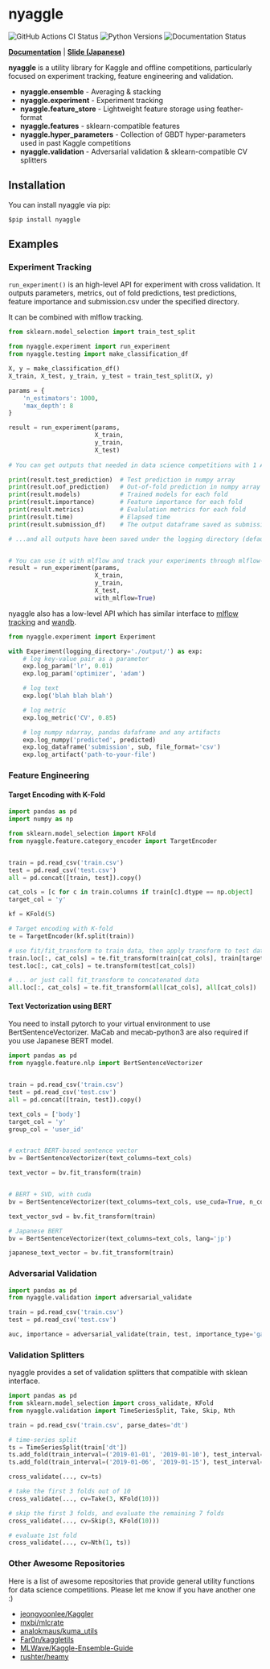 # nyaggle
![GitHub Actions CI Status](https://github.com/nyanp/nyaggle/workflows/Python%20package/badge.svg)
![Python Versions](https://img.shields.io/pypi/pyversions/nyaggle.svg?logo=python&logoColor=white)
![Documentation Status](https://readthedocs.org/projects/nyaggle/badge/?version=latest)

[**Documentation**](https://nyaggle.readthedocs.io/en/latest/index.html)
| [**Slide (Japanese)**](https://docs.google.com/presentation/d/1jv3J7DISw8phZT4z9rqjM-azdrQ4L4wWJN5P-gKL6fA/edit?usp=sharing)

**nyaggle** is a utility library for Kaggle and offline competitions, 
particularly focused on experiment tracking, feature engineering and validation.

- **nyaggle.ensemble** - Averaging & stacking
- **nyaggle.experiment** - Experiment tracking
- **nyaggle.feature_store** - Lightweight feature storage using feather-format
- **nyaggle.features** - sklearn-compatible features
- **nyaggle.hyper_parameters** - Collection of GBDT hyper-parameters used in past Kaggle competitions
- **nyaggle.validation** - Adversarial validation & sklearn-compatible CV splitters

## Installation
You can install nyaggle via pip:
```
$pip install nyaggle
```

## Examples

### Experiment Tracking
`run_experiment()` is an high-level API for experiment with cross validation.
It outputs parameters, metrics, out of fold predictions, test predictions,
feature importance and submission.csv under the specified directory.

It can be combined with mlflow tracking.

```python
from sklearn.model_selection import train_test_split

from nyaggle.experiment import run_experiment
from nyaggle.testing import make_classification_df

X, y = make_classification_df()
X_train, X_test, y_train, y_test = train_test_split(X, y)

params = {
    'n_estimators': 1000,
    'max_depth': 8
}

result = run_experiment(params,
                        X_train,
                        y_train,
                        X_test)
                         
# You can get outputs that needed in data science competitions with 1 API

print(result.test_prediction)  # Test prediction in numpy array
print(result.oof_prediction)   # Out-of-fold prediction in numpy array
print(result.models)           # Trained models for each fold
print(result.importance)       # Feature importance for each fold
print(result.metrics)          # Evalulation metrics for each fold
print(result.time)             # Elapsed time
print(result.submission_df)    # The output dataframe saved as submission.csv

# ...and all outputs have been saved under the logging directory (default: output/yyyymmdd_HHMMSS).


# You can use it with mlflow and track your experiments through mlflow-ui
result = run_experiment(params,
                        X_train,
                        y_train,
                        X_test,
                        with_mlflow=True)
```

nyaggle also has a low-level API which has similar interface to
[mlflow tracking](https://www.mlflow.org/docs/latest/tracking.html) and [wandb](https://www.wandb.com/).

```python
from nyaggle.experiment import Experiment

with Experiment(logging_directory='./output/') as exp:
    # log key-value pair as a parameter
    exp.log_param('lr', 0.01)
    exp.log_param('optimizer', 'adam')

    # log text
    exp.log('blah blah blah')

    # log metric
    exp.log_metric('CV', 0.85)

    # log numpy ndarray, pandas dafaframe and any artifacts
    exp.log_numpy('predicted', predicted)
    exp.log_dataframe('submission', sub, file_format='csv')
    exp.log_artifact('path-to-your-file')
```

### Feature Engineering

#### Target Encoding with K-Fold
```python
import pandas as pd
import numpy as np

from sklearn.model_selection import KFold
from nyaggle.feature.category_encoder import TargetEncoder


train = pd.read_csv('train.csv')
test = pd.read_csv('test.csv')
all = pd.concat([train, test]).copy()

cat_cols = [c for c in train.columns if train[c].dtype == np.object]
target_col = 'y'

kf = KFold(5)

# Target encoding with K-fold
te = TargetEncoder(kf.split(train))

# use fit/fit_transform to train data, then apply transform to test data
train.loc[:, cat_cols] = te.fit_transform(train[cat_cols], train[target_col])
test.loc[:, cat_cols] = te.transform(test[cat_cols])

# ... or just call fit_transform to concatenated data
all.loc[:, cat_cols] = te.fit_transform(all[cat_cols], all[cat_cols])
```

#### Text Vectorization using BERT
You need to install pytorch to your virtual environment to use BertSentenceVectorizer. 
MaCab and mecab-python3 are also required if you use Japanese BERT model.

```python
import pandas as pd
from nyaggle.feature.nlp import BertSentenceVectorizer


train = pd.read_csv('train.csv')
test = pd.read_csv('test.csv')
all = pd.concat([train, test]).copy()

text_cols = ['body']
target_col = 'y'
group_col = 'user_id'


# extract BERT-based sentence vector
bv = BertSentenceVectorizer(text_columns=text_cols)

text_vector = bv.fit_transform(train)


# BERT + SVD, with cuda
bv = BertSentenceVectorizer(text_columns=text_cols, use_cuda=True, n_components=40)

text_vector_svd = bv.fit_transform(train)

# Japanese BERT
bv = BertSentenceVectorizer(text_columns=text_cols, lang='jp')

japanese_text_vector = bv.fit_transform(train)
```


### Adversarial Validation

```python
import pandas as pd
from nyaggle.validation import adversarial_validate

train = pd.read_csv('train.csv')
test = pd.read_csv('test.csv')

auc, importance = adversarial_validate(train, test, importance_type='gain')

```

### Validation Splitters

nyaggle provides a set of validation splitters that compatible with sklean interface.

```python
import pandas as pd
from sklearn.model_selection import cross_validate, KFold
from nyaggle.validation import TimeSeriesSplit, Take, Skip, Nth

train = pd.read_csv('train.csv', parse_dates='dt')

# time-series split
ts = TimeSeriesSplit(train['dt'])
ts.add_fold(train_interval=('2019-01-01', '2019-01-10'), test_interval=('2019-01-10', '2019-01-20'))
ts.add_fold(train_interval=('2019-01-06', '2019-01-15'), test_interval=('2019-01-15', '2019-01-25'))

cross_validate(..., cv=ts)

# take the first 3 folds out of 10
cross_validate(..., cv=Take(3, KFold(10)))

# skip the first 3 folds, and evaluate the remaining 7 folds
cross_validate(..., cv=Skip(3, KFold(10)))

# evaluate 1st fold
cross_validate(..., cv=Nth(1, ts))

```


### Other Awesome Repositories
Here is a list of awesome repositories that provide general utility functions for data science competitions.
Please let me know if you have another one :)

- [jeongyoonlee/Kaggler](https://github.com/jeongyoonlee/Kaggler)
- [mxbi/mlcrate](https://github.com/mxbi/mlcrate)
- [analokmaus/kuma_utils](https://github.com/analokmaus/kuma_utils)
- [Far0n/kaggletils](https://github.com/Far0n/kaggletils)
- [MLWave/Kaggle-Ensemble-Guide](https://github.com/MLWave/Kaggle-Ensemble-Guide)
- [rushter/heamy](https://github.com/rushter/heamy)
